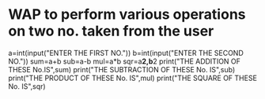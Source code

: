 # WAP to perform various operations on two no. taken from the user
a=int(input("ENTER THE FIRST NO."))
b=int(input("ENTER THE SECOND NO."))
sum=a+b
sub=a-b
mul=a*b
sqr=a**2,b**2
print("THE ADDITION OF THESE No.IS",sum)
print("THE SUBTRACTION OF THESE No. IS",sub)
print("THE PRODUCT OF THESE No. IS",mul)
print("THE SQUARE OF THESE No. IS",sqr)
